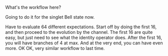 What's the workflow here?

Going to do it for the singlet Bell state now.

Have to evaluate 64 different expectations. Start off by doing the first 16, and then proceed to the evolution by the channel. The first 16 are quite easy, but just need to see what the identity operator does. After the first 16, you will have branches of 4 at max. And at the very end, you can have even more. OK OK, very similar workflow to last time.